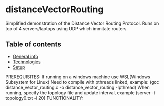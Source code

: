 # distanceVectorRouting
Simplified demonstration of the Distance Vector Routing Protocol.
Runs on top of 4 servers/laptops using UDP which immitate routers.

## Table of contents
* [General info](#general-info)
* [Technologies](#technologies)
* [Setup](#setup)


PREREQUISITES:
	If running on a windows machine use WSL(Windows Subsystem for Linux)
	Need to compile with pthreads linked, example: (gcc distance_vector_routing.c -o distance_vector_routing -lpthread)
	When running, specify the topology file and update interval, example (server -t topology0.txt -i 20)
FUNCTIONALITY:
	

